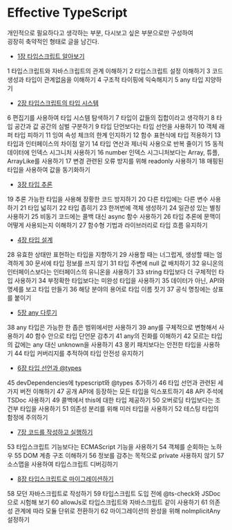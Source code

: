 # Effective TypeScript

개인적으로 필요하다고 생각하는 부분, 다시보고 싶은 부분으로만 구성하여 <br/>
굉장히 축약적인 형태로 글을 남긴다.

- [1장 타입스크립트 알아보기](1장%20타입스크립트%20알아보기.md)

1 타입스크립트와 자바스크립트의 관계 이해하기
2 타입스크립트 설정 이해하기
3 코드 생성과 타입이 관계없음을 이해하기
4 구조적 타이핑에 익숙해지기
5 any 타입 지양하기

- [2장 타입스크립트의 타입 시스템](2장%20타입스크립트의%20타입%20시스템.md)

6 편집기를 사용하여 타입 시스템 탐색하기
7 타입이 값들의 집합이라고 생각하기
8 타입 공간과 값 공간의 심벌 구분하기
9 타입 단언보다는 타입 선언을 사용하기
10 객체 래퍼 타입 피하기
11 잉여 속성 체크의 한계 인지하기
12 함수 표현식에 타입 적용하기
13 타입과 인터페이스의 차이점 알기
14 타입 연산과 제너릭 사용으로 반복 줄이기
15 동적 데이터에 인덱스 시그니처 사용하기
16 number 인덱스 시그니처보다는 Array, 튜플, ArrayLike를 사용하기
17 변경 관련된 오류 방지를 위해 readonly 사용하기
18 매핑된 타입을 사용하여 값을 동기화하기

- [3장 타입 추론](3장%20타입%20추론.md)

19 추론 가능한 타입을 사용해 장황한 코드 방지하기
20 다른 타입에는 다른 변수 사용하기
21 타입 넓히기
22 타입 좁히기
23 한꺼번에 객체 생성하기
24 일관성 있는 별칭 사용하기
25 비동기 코드에는 콜백 대신 async 함수 사용하기
26 타입 추론에 문맥이 어떻게 사용되는지 이해하기
27 함수형 기법과 라이브러리로 타입 흐름 유지하기

- [4장 타입 설계](4장%20타입%20설계.md)

28 유효한 상태만 표현하는 타입을 지향하기
29 사용할 때는 너그럽게, 생성할 때는 엄격하게
30 문서에 타입 정보를 쓰지 않기
31 타입 주변에 null 값 배치하기
32 유니온의 인터페이스보다는 인터페이스의 유니온을 사용하기
33 string 타입보다 더 구체적인 타입 사용하기
34 부정확한 타입보다는 미완성 타입을 사용하기
35 데이터가 아닌, API와 명세를 보고 타입 만들기
36 해당 분야의 용어로 타입 이름 짓기
37 공식 명칭에는 상표를 붙이기

- [5장 any 다루기](5장%20any%20다루기.md)

38 any 타입은 가능한 한 좁은 범위에서만 사용하기
39 any를 구체적으로 변형해서 사용하기
40 함수 안으로 타입 단언문 감추기
41 any의 진화를 이해하기
42 모르는 타입의 값에는 any 대신 unknown을 사용하기
43 몽키 패치보다는 안전한 타입을 사용하기
44 타입 커버리지를 추적하여 타입 안전성 유지하기

- [6장 타입 선언과 @types](6장%20타입%20선언과%20%40types.md)

45 devDependencies에 typescript와 @types 추가하기
46 타입 선언과 관련된 세 가지 버전 이해하기
47 공개 API에 등장하는 모든 타입을 익스포트하기
48 API 주석에 TSDoc 사용하기
49 콜백에서 this에 대한 타입 제공하기
50 오버로딩 타입보다는 조건부 타입을 사용하기
51 의존성 분리를 위해 미러 타입을 사용하기
52 테스팅 타입의 함정에 주의하기

- [7장 코드를 작성하고 실행하기](7장%20코드를%20작성하고%20실행하기.md)

53 타입스크립트 기능보다는 ECMAScript 기능을 사용하기
54 객체를 순회하는 노하우
55 DOM 계층 구조 이해하기
56 정보를 감추는 목적으로 private 사용하지 않기
57 소스맵을 사용하여 타입스크립트 디버깅하기

- [8장 타입스크립트로 마이그레이션하기](8장%20타입스크립트로%20마이그레이션하기.md)

58 모던 자바스크립트로 작성하기
59 타입스크립트 도입 전에 @ts-check와 JSDoc으로 시험해 보기
60 allowJs로 타입스크립트와 자바스크립트 같이 사용하기
61 의존성 관계에 따라 모듈 단위로 전환하기
62 마이그레이션의 완성을 위해 noImplicitAny 설정하기
